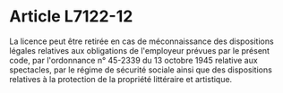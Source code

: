 # Article L7122-12

La licence peut être retirée en cas de méconnaissance des dispositions légales relatives aux obligations de l'employeur prévues par le présent code, par l'ordonnance n° 45-2339 du 13 octobre 1945 relative aux spectacles, par le régime de sécurité sociale ainsi que des dispositions relatives à la protection de la propriété littéraire et artistique.